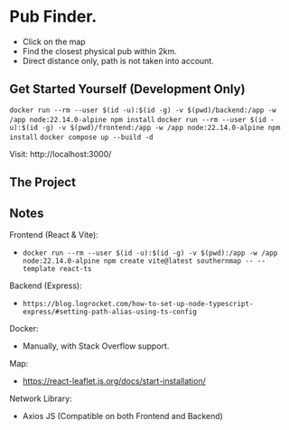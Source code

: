 # Pub Finder.

- Click on the map
- Find the closest physical pub within 2km.
- Direct distance only, path is not taken into account.

## Get Started Yourself (Development Only)

`docker run --rm --user $(id -u):$(id -g) -v $(pwd)/backend:/app -w /app node:22.14.0-alpine npm install`
`docker run --rm --user $(id -u):$(id -g) -v $(pwd)/frontend:/app -w /app node:22.14.0-alpine npm install`
`docker compose up --build -d`

Visit: http://localhost:3000/

## The Project

## Notes

Frontend (React & Vite):
- `docker run --rm --user $(id -u):$(id -g) -v $(pwd):/app -w /app node:22.14.0-alpine npm create vite@latest southernmap -- --template react-ts`

Backend (Express):
- `https://blog.logrocket.com/how-to-set-up-node-typescript-express/#setting-path-alias-using-ts-config`

Docker:
- Manually, with Stack Overflow support.

Map:
- https://react-leaflet.js.org/docs/start-installation/

Network Library:
- Axios JS (Compatible on both Frontend and Backend)
